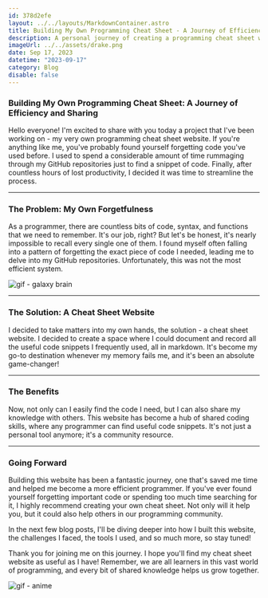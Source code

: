 ```yaml
---
id: 378d2efe
layout: ../../layouts/MarkdownContainer.astro
title: Building My Own Programming Cheat Sheet - A Journey of Efficiency and Sharing
description: A personal journey of creating a programming cheat sheet website for efficient code recall and knowledge sharing. Uncover how it transformed from a personal tool to a community resource.
imageUrl: ../../assets/drake.png
date: Sep 17, 2023
datetime: "2023-09-17"
category: Blog
disable: false
---
```


### Building My Own Programming Cheat Sheet: A Journey of Efficiency and Sharing

Hello everyone! I'm excited to share with you today a project that I've been working on - my very own programming cheat sheet website. If you're anything like me, you've probably found yourself forgetting code you've used before. I used to spend a considerable amount of time rummaging through my GitHub repositories just to find a snippet of code. Finally, after countless hours of lost productivity, I decided it was time to streamline the process.

---

### The Problem: My Own Forgetfulness

As a programmer, there are countless bits of code, syntax, and functions that we need to remember. It's our job, right? But let's be honest, it's nearly impossible to recall every single one of them. I found myself often falling into a pattern of forgetting the exact piece of code I needed, leading me to delve into my GitHub repositories. Unfortunately, this was not the most efficient system.

![gif - galaxy brain](/gif/galaxy-brain-meme.gif)

---

### The Solution: A Cheat Sheet Website

I decided to take matters into my own hands, the solution - a cheat sheet website. I decided to create a space where I could document and record all the useful code snippets I frequently used, all in markdown. It's become my go-to destination whenever my memory fails me, and it's been an absolute game-changer!

---

### The Benefits

Now, not only can I easily find the code I need, but I can also share my knowledge with others. This website has become a hub of shared coding skills, where any programmer can find useful code snippets. It's not just a personal tool anymore; it's a community resource.

---

### Going Forward

Building this website has been a fantastic journey, one that's saved me time and helped me become a more efficient programmer. If you've ever found yourself forgetting important code or spending too much time searching for it, I highly recommend creating your own cheat sheet. Not only will it help you, but it could also help others in our programming community.

In the next few blog posts, I'll be diving deeper into how I built this website, the challenges I faced, the tools I used, and so much more, so stay tuned!

Thank you for joining me on this journey. I hope you'll find my cheat sheet website as useful as I have! Remember, we are all learners in this vast world of programming, and every bit of shared knowledge helps us grow together.

![gif - anime](/gif/neet-anime.gif)
